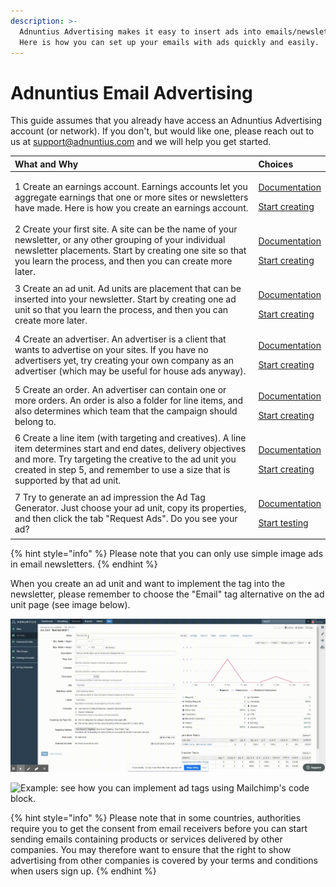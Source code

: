 ```yaml
---
description: >-
  Adnuntius Advertising makes it easy to insert ads into emails/newsletters.
  Here is how you can set up your emails with ads quickly and easily.
---
```


# Adnuntius Email Advertising

This guide assumes that you already have access an Adnuntius Advertising account \(or network\). If you don't, but would like one, please reach out to us at support@adnuntius.com and we will help you get started. 

<table>
  <thead>
    <tr>
      <th style="text-align:left">What and Why</th>
      <th style="text-align:left">Choices</th>
    </tr>
  </thead>
  <tbody>
    <tr>
      <td style="text-align:left">1 Create an earnings account. Earnings accounts let you aggregate earnings
        that one or more sites or newsletters have made. Here is how you create
        an earnings account.</td>
      <td style="text-align:left">
        <p><a href="adnuntius-advertising/admin-ui/inventory/earnings-accounts.md">Documentation</a>
        </p>
        <p><a href="https://admin.adnuntius.com/earnings-accounts">Start creating</a>
        </p>
      </td>
    </tr>
    <tr>
      <td style="text-align:left">2 Create your first site. A site can be the name of your newsletter, or
        any other grouping of your individual newsletter placements. Start by creating
        one site so that you learn the process, and then you can create more later.</td>
      <td
      style="text-align:left">
        <p><a href="adnuntius-advertising/admin-ui/inventory/sites.md">Documentation</a>
        </p>
        <p><a href="https://admin.adnuntius.com/sites">Start creating</a>
        </p>
        </td>
    </tr>
    <tr>
      <td style="text-align:left">3 Create an ad unit. Ad units are placement that can be inserted into
        your newsletter. Start by creating one ad unit so that you learn the process,
        and then you can create more later.</td>
      <td style="text-align:left">
        <p><a href="adnuntius-advertising/admin-ui/inventory/adunits-1.md">Documentation</a>
        </p>
        <p><a href="https://admin.adnuntius.com/ad-units">Start creating</a>
        </p>
      </td>
    </tr>
    <tr>
      <td style="text-align:left">4 Create an advertiser. An advertiser is a client that wants to advertise
        on your sites. If you have no advertisers yet, try creating your own company
        as an advertiser (which may be useful for house ads anyway).</td>
      <td style="text-align:left">
        <p><a href="adnuntius-advertising/admin-ui/advertising/advertisers.md">Documentation</a>
        </p>
        <p><a href="https://admin.adnuntius.com/advertisers">Start creating</a>
        </p>
      </td>
    </tr>
    <tr>
      <td style="text-align:left">5 Create an order. An advertiser can contain one or more orders. An order
        is also a folder for line items, and also determines which team that the
        campaign should belong to.</td>
      <td style="text-align:left">
        <p><a href="adnuntius-advertising/admin-ui/advertising/orders.md">Documentation</a>
        </p>
        <p><a href="https://admin.adnuntius.com/orders">Start creating</a>
        </p>
      </td>
    </tr>
    <tr>
      <td style="text-align:left">6 Create a line item (with targeting and creatives). A line item determines
        start and end dates, delivery objectives and more. Try targeting the creative
        to the ad unit you created in step 5, and remember to use a size that is
        supported by that ad unit.</td>
      <td style="text-align:left">
        <p><a href="adnuntius-advertising/admin-ui/advertising/line-items.md">Documentation</a>
        </p>
        <p><a href="https://admin.adnuntius.com/line-items">Start creating</a>
        </p>
      </td>
    </tr>
    <tr>
      <td style="text-align:left">7 Try to generate an ad impression the Ad Tag Generator. Just choose your
        ad unit, copy its properties, and then click the tab &quot;Request Ads&quot;.
        Do you see your ad?</td>
      <td style="text-align:left">
        <p><a href="adnuntius-advertising/admin-ui/inventory/ad-tag-generator.md">Documentation</a>
        </p>
        <p><a href="https://admin.adnuntius.com/ad-tag">Start testing</a>
        </p>
      </td>
    </tr>
  </tbody>
</table>{% hint style="info" %}
Please note that you can only use simple image ads in email newsletters.
{% endhint %}

When you create an ad unit and want to implement the tag into the newsletter, please remember to choose the "Email" tag alternative on the ad unit page \(see image below\). 

![Remember to choose the &quot;Email&quot; tag alternative when implementing in your email.](.gitbook/assets/202003-email-tag.gif)

![Example: see how you can implement ad tags using Mailchimp&apos;s code block.](.gitbook/assets/202004-mailchimp-example.gif)

{% hint style="info" %}
Please note that in some countries, authorities require you to get the consent from email receivers before you can start sending emails containing products or services delivered by other companies. You may therefore want to ensure that the right to show advertising from other companies is covered by your terms and conditions when users sign up.
{% endhint %}

